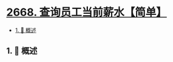 # [2668. 查询员工当前薪水【简单】](https://github.com/Tdahuyou/TNotes.leetcode/tree/main/notes/2668.%20%E6%9F%A5%E8%AF%A2%E5%91%98%E5%B7%A5%E5%BD%93%E5%89%8D%E8%96%AA%E6%B0%B4%E3%80%90%E7%AE%80%E5%8D%95%E3%80%91)

<!-- region:toc -->

- [1. 📝 概述](#1--概述)

<!-- endregion:toc -->

## 1. 📝 概述

